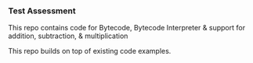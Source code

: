 ### Test Assessment 

This repo contains code for Bytecode, Bytecode Interpreter & support for addition, subtraction, & multiplication 

This repo builds on top of existing code examples. 
